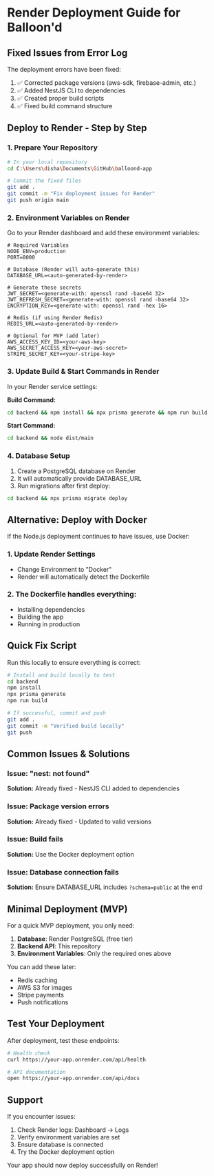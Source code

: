 # Render Deployment Guide for Balloon'd

## Fixed Issues from Error Log

The deployment errors have been fixed:
1. ✅ Corrected package versions (aws-sdk, firebase-admin, etc.)
2. ✅ Added NestJS CLI to dependencies
3. ✅ Created proper build scripts
4. ✅ Fixed build command structure

## Deploy to Render - Step by Step

### 1. Prepare Your Repository

```bash
# In your local repository
cd C:\Users\disha\Documents\GitHub\balloond-app

# Commit the fixed files
git add .
git commit -m "Fix deployment issues for Render"
git push origin main
```

### 2. Environment Variables on Render

Go to your Render dashboard and add these environment variables:

```env
# Required Variables
NODE_ENV=production
PORT=8000

# Database (Render will auto-generate this)
DATABASE_URL=<auto-generated-by-render>

# Generate these secrets
JWT_SECRET=<generate-with: openssl rand -base64 32>
JWT_REFRESH_SECRET=<generate-with: openssl rand -base64 32>
ENCRYPTION_KEY=<generate-with: openssl rand -hex 16>

# Redis (if using Render Redis)
REDIS_URL=<auto-generated-by-render>

# Optional for MVP (add later)
AWS_ACCESS_KEY_ID=<your-aws-key>
AWS_SECRET_ACCESS_KEY=<your-aws-secret>
STRIPE_SECRET_KEY=<your-stripe-key>
```

### 3. Update Build & Start Commands in Render

In your Render service settings:

**Build Command:**
```bash
cd backend && npm install && npx prisma generate && npm run build
```

**Start Command:**
```bash
cd backend && node dist/main
```

### 4. Database Setup

1. Create a PostgreSQL database on Render
2. It will automatically provide DATABASE_URL
3. Run migrations after first deploy:
```bash
cd backend && npx prisma migrate deploy
```

## Alternative: Deploy with Docker

If the Node.js deployment continues to have issues, use Docker:

### 1. Update Render Settings
- Change Environment to "Docker"
- Render will automatically detect the Dockerfile

### 2. The Dockerfile handles everything:
- Installing dependencies
- Building the app
- Running in production

## Quick Fix Script

Run this locally to ensure everything is correct:

```bash
# Install and build locally to test
cd backend
npm install
npx prisma generate
npm run build

# If successful, commit and push
git add .
git commit -m "Verified build locally"
git push
```

## Common Issues & Solutions

### Issue: "nest: not found"
**Solution:** Already fixed - NestJS CLI added to dependencies

### Issue: Package version errors
**Solution:** Already fixed - Updated to valid versions

### Issue: Build fails
**Solution:** Use the Docker deployment option

### Issue: Database connection fails
**Solution:** Ensure DATABASE_URL includes `?schema=public` at the end

## Minimal Deployment (MVP)

For a quick MVP deployment, you only need:

1. **Database**: Render PostgreSQL (free tier)
2. **Backend API**: This repository
3. **Environment Variables**: Only the required ones above

You can add these later:
- Redis caching
- AWS S3 for images
- Stripe payments
- Push notifications

## Test Your Deployment

After deployment, test these endpoints:

```bash
# Health check
curl https://your-app.onrender.com/api/health

# API documentation
open https://your-app.onrender.com/api/docs
```

## Support

If you encounter issues:
1. Check Render logs: Dashboard → Logs
2. Verify environment variables are set
3. Ensure database is connected
4. Try the Docker deployment option

Your app should now deploy successfully on Render!
